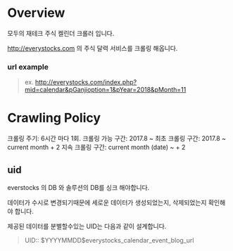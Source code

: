 
# Overview
모두의 재테크 주식 켈린더 크롤러 입니다.

http://everystocks.com 의 주식 달력 서비스를 크롤링 해옵니다.

### url example

> ex. http://everystocks.com/index.php?mid=calendar&pGanjioption=1&pYear=2018&pMonth=11



# Crawling Policy

크롤링 주기: 6시간 마다 1회.
크롤링 가능 구간: 2017.8 ~
최초 크롤링 구간: 2017.8 ~ current month + 2
지속 크롤링 구간: current month (date) ~ + 2



## uid

everstocks 의 DB 와 솔루션의 DB를 싱크 해야합니다.

데이터가 수시로 변경되기때문에 세로운 데이터가 생성되었는지, 삭제되었는지 확인해야 합니다.

제공된 데이터를 분별할수있는 UID는 다음과 같이 설계합니다.



> UID:: \$YYYYMMDD\$everystocks_calendar_event_blog_url